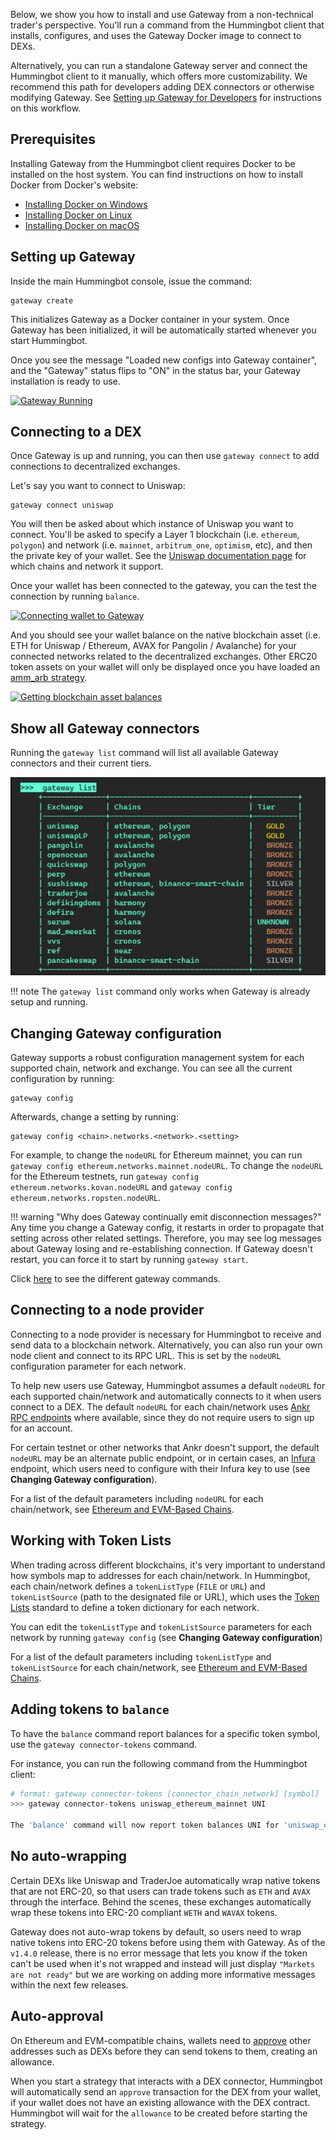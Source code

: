 Below, we show you how to install and use Gateway from a non-technical trader's perspective. You'll run a command from the Hummingbot client that installs, configures, and uses the Gateway Docker image to connect to DEXs.

Alternatively, you can run a standalone Gateway server and connect the Hummingbot client to it manually, which offers more customizability. We recommend this path for developers adding DEX connectors or otherwise modifying Gateway. See [Setting up Gateway for Developers](/developers/gateway/setup/) for instructions on this workflow.

## Prerequisites

Installing Gateway from the Hummingbot client requires Docker to be installed on the host system. You can find instructions on how to install Docker from Docker's website:

* [Installing Docker on Windows](https://docs.docker.com/desktop/windows/install/)
* [Installing Docker on Linux](https://docs.docker.com/engine/install/ubuntu/)
* [Installing Docker on macOS](https://docs.docker.com/desktop/mac/install/)

## Setting up Gateway

Inside the main Hummingbot console, issue the command:

```
gateway create
```

This initializes Gateway as a Docker container in your system. Once Gateway has been initialized, it will be automatically started whenever you start Hummingbot.

Once you see the message "Loaded new configs into Gateway container", and the "Gateway" status flips to "ON" in the status bar, your Gateway installation is ready to use.

[![Gateway Running](/assets/img/gateway-create.png)](/assets/img/gateway-create.png)

## Connecting to a DEX

Once Gateway is up and running, you can then use `gateway connect` to add connections to decentralized exchanges.

Let's say you want to connect to Uniswap:

```
gateway connect uniswap
```

You will then be asked about which instance of Uniswap you want to connect. You'll be asked to specify a Layer 1 blockchain (i.e. `ethereum`, `polygon`) and network (i.e. `mainnet`, `arbitrum_one`, `optimism`, etc), and then the private key of your wallet. See the [Uniswap documentation page](/gateway/exchanges/uniswap) for which chains and network it support.

Once your wallet has been connected to the gateway, you can the test the connection by running `balance`.

[![Connecting wallet to Gateway](/assets/img/gateway-connect.png)](/assets/img/gateway-connect.png)

And you should see your wallet balance on the native blockchain asset (i.e. ETH for Uniswap / Ethereum, AVAX for Pangolin / Avalanche) for your connected networks related to the decentralized exchanges. Other ERC20 token assets on your wallet will only be displayed once you have loaded an [amm_arb strategy](/strategies/amm-arbitrage/).

[![Getting blockchain asset balances](/assets/img/gateway-balance.png)](/assets/img/gateway-balance.png)

## Show all Gateway connectors

Running the `gateway list` command will list all available Gateway connectors and their current tiers.

[![Gateway List](gateway-list.jpg)](gateway-list.jpg)

!!! note
    The `gateway list` command only works when Gateway is already setup and running.

## Changing Gateway configuration

Gateway supports a robust configuration management system for each supported chain, network and exchange. You can see all the current configuration by running:

```
gateway config
```

Afterwards, change a setting by running:

```
gateway config <chain>.networks.<network>.<setting>
```

For example, to change the `nodeURL` for Ethereum mainnet, you can run `gateway config ethereum.networks.mainnet.nodeURL`. To change the `nodeURL` for the Ethereum testnets, run `gateway config ethereum.networks.kovan.nodeURL` and `gateway config ethereum.networks.ropsten.nodeURL`.

!!! warning "Why does Gateway continually emit disconnection messages?"
    Any time you change a Gateway config, it restarts in order to propagate that setting across other related settings. Therefore, you may see log messages about Gateway losing and re-establishing connection. If Gateway doesn't restart, you can force it to start by running `gateway start`.

Click [here](/operation/commands-shortcuts/#gateway-commands) to see the different gateway commands.

## Connecting to a node provider

Connecting to a node provider is necessary for Hummingbot to receive and send data to a blockchain network. Alternatively, you can also run your own node client and connect to its RPC URL. This is set by the `nodeURL` configuration parameter for each network.

To help new users use Gateway, Hummingbot assumes a default `nodeURL` for each supported chain/network and automatically connects to it when users connect to a DEX. The default `nodeURL` for each chain/network uses [Ankr RPC endpoints](https://www.ankr.com/rpc/) where available, since they do not require users to sign up for an account.

For certain testnet or other networks that Ankr doesn't support, the default `nodeURL` may be an alternate public endpoint, or in certain cases, an [Infura](https://infura.io/) endpoint, which users need to configure with their Infura key to use (see **Changing Gateway configuration**).

For a list of the default parameters including `nodeURL` for each chain/network, see [Ethereum and EVM-Based Chains](/gateway/chains/ethereum/).

## Working with Token Lists

When trading across different blockchains, it's very important to understand how symbols map to addresses for each chain/network. In Hummingbot, each chain/network defines a `tokenListType` (`FILE` or `URL`) and `tokenListSource` (path to the designated file or URL), which uses the [Token Lists](https://tokenlists.org/) standard to define a token dictionary for each network.

You can edit the `tokenListType` and `tokenListSource` parameters for each network by running `gateway config` (see **Changing Gateway configuration**)

For a list of the default parameters including `tokenListType` and `tokenListSource` for each chain/network, see [Ethereum and EVM-Based Chains](/gateway/chains/ethereum/).

## Adding tokens to `balance`

To have the `balance` command report balances for a specific token symbol, use the `gateway connector-tokens` command.

For instance, you can run the following command from the Hummingbot client:

```bash
# format: gateway connector-tokens [connector_chain_network] [symbol]
>>> gateway connector-tokens uniswap_ethereum_mainnet UNI

The 'balance' command will now report token balances UNI for 'uniswap_ethereum_mainnet'.
```

## No auto-wrapping

Certain DEXs like Uniswap and TraderJoe automatically wrap native tokens that are not ERC-20, so that users can trade tokens such as `ETH` and `AVAX` through the interface. Behind the scenes, these exchanges automatically wrap these tokens into ERC-20 compliant `WETH` and `WAVAX` tokens.

Gateway does not auto-wrap tokens by default, so users need to wrap native tokens into ERC-20 tokens before using them with Gateway. As of the `v1.4.0` release, there is no error message that lets you know if the token can't be used when it's not wrapped and instead will just display ``"Markets are not ready"`` but we are working on adding more informative messages within the next few releases.

## Auto-approval

On Ethereum and EVM-compatible chains, wallets need to [approve](https://help.matcha.xyz/en/articles/4285134-why-do-i-need-to-approve-my-tokens-before-i-can-trade-them) other addresses such as DEXs before they can send tokens to them, creating an allowance.

When you start a strategy that interacts with a DEX connector, Hummingbot will automatically send an `approve` transaction for the DEX from your wallet, if your wallet does not have an existing allowance with the DEX contract. Hummingbot will wait for the `allowance` to be created before starting the strategy.
